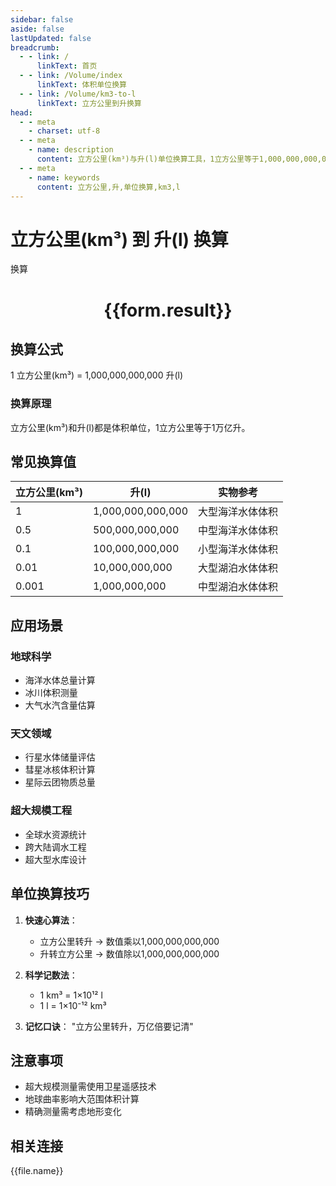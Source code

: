 ```yaml
---
sidebar: false
aside: false
lastUpdated: false
breadcrumb:
  - - link: /
      linkText: 首页
  - - link: /Volume/index
      linkText: 体积单位换算
  - - link: /Volume/km3-to-l
      linkText: 立方公里到升换算
head:
  - - meta
    - charset: utf-8
  - - meta
    - name: description
      content: 立方公里(km³)与升(l)单位换算工具，1立方公里等于1,000,000,000,000升。
  - - meta
    - name: keywords
      content: 立方公里,升,单位换算,km3,l
---
```


# 立方公里(km³) 到 升(l) 换算

<script setup>
import { onMounted, reactive, inject ,ref  } from 'vue'
import { NButton,NForm ,NFormItem,NInput,NInputNumber,NSelect,NCard,useMessage ,NGrid ,NGi } from 'naive-ui'
import { defineClientComponent } from 'vitepress'
import { Volume } from '../../files';

const convert = inject('convert')
const formRef = ref(null);
const rules = {
  number:{
    required: true,
    type: 'number',
    trigger: "blur"
  }
}
const form = reactive({
  number:null,
  result:'',
  title:'立方公里(km³)到升(l)换算'
})

const convertHandler = (e) => {
  e.preventDefault();
  formRef.value?.validate((errors)=>{
    if (!errors) {
      form.result = `${form.number} km³ = ${convert(form.number).from('km3').to('l')} l`
    }
  })
}
</script>

<n-form size="large" :model="form" ref='formRef' :rules="rules">
  <n-form-item label="数值" path="number">
    <n-input-number size="large" style="width:100%" :min="0" v-model:value="form.number" placeholder="请输入立方公里数值" />
  </n-form-item>
  <n-form-item>
    <n-button type="info" style="width:100%" @click="convertHandler">换算</n-button>
  </n-form-item>
</n-form>
<n-card embedded :bordered="false" hoverable>
  <div style="text-align:center">
    <h1>{{form.result}}</h1>
  </div>
</n-card>

## 换算公式
1 立方公里(km³) = 1,000,000,000,000 升(l)

### 换算原理
立方公里(km³)和升(l)都是体积单位，1立方公里等于1万亿升。

## 常见换算值
| 立方公里(km³) | 升(l) | 实物参考                 |
|-------------|-------|--------------------------|
| 1           | 1,000,000,000,000 | 大型海洋水体体积          |
| 0.5         | 500,000,000,000 | 中型海洋水体体积          |
| 0.1         | 100,000,000,000 | 小型海洋水体体积          |
| 0.01        | 10,000,000,000 | 大型湖泊水体体积          |
| 0.001       | 1,000,000,000 | 中型湖泊水体体积          |

## 应用场景
### 地球科学
- 海洋水体总量计算
- 冰川体积测量
- 大气水汽含量估算

### 天文领域
- 行星水体储量评估
- 彗星冰核体积计算
- 星际云团物质总量

### 超大规模工程
- 全球水资源统计
- 跨大陆调水工程
- 超大型水库设计

## 单位换算技巧
1. **快速心算法**：
   - 立方公里转升 → 数值乘以1,000,000,000,000
   - 升转立方公里 → 数值除以1,000,000,000,000

2. **科学记数法**：
   - 1 km³ = 1×10¹² l
   - 1 l = 1×10⁻¹² km³

3. **记忆口诀**：
   "立方公里转升，万亿倍要记清"

## 注意事项
- 超大规模测量需使用卫星遥感技术
- 地球曲率影响大范围体积计算
- 精确测量需考虑地形变化

## 相关连接
<n-grid x-gap="12" :cols="2">
  <n-gi v-for="(file, index) in Volume" :key="index">
    <n-button
      text
      tag="a"
      :href="file.path"
      type="info"
    >
      {{file.name}}
    </n-button>
  </n-gi>
</n-grid>